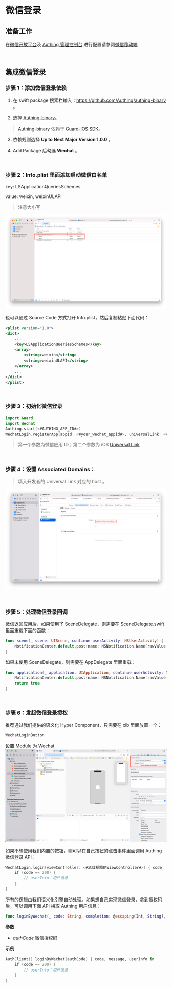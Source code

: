 # 微信登录

<LastUpdated/>

## 准备工作

在[微信开放平台](https://open.weixin.qq.com/cgi-bin/index?t=home/index&lang=zh_CN)及 [Authing 管理控制台](https://www.authing.cn/) 进行配置请参阅[微信移动端](https://docs.authing.cn/v2/guides/connections/social/wechat-mobile/)


<br>

## 集成微信登录

### 步骤 1：添加微信登录依赖

1. 在 swift package 搜索栏输入：https://github.com/Authing/authing-binary 。

2. 选择 [Authing-binary](https://github.com/Authing/authing-binary)。
> [Authing-binary](https://github.com/Authing/authing-binary) 依赖于 [Guard-iOS SDK](https://github.com/Authing/guard-ios)。

3. 依赖规则选择 **Up to Next Major Version 1.0.0** 。

4. Add Package 后勾选 **Wechat** 。

<br>

### 步骤 2：Info.plist 里面添加启动微信白名单

key: LSApplicationQueriesSchemes

value: weixin, weixinULAPI

> 注意大小写

![](./images/wechat/6.png)

也可以通过 Source Code 方式打开 Info.plist，然后复制粘贴下面代码：

```xml
<plist version="1.0">
<dict>
    ...
    <key>LSApplicationQueriesSchemes</key>
	<array>
		<string>weixin</string>
		<string>weixinULAPI</string>
	</array>
    ...
</dict>
</plist>
```

<br>

### 步骤 3：初始化微信登录

```swift
import Guard
import Wechat
Authing.start(<#AUTHING_APP_ID#>)
WechatLogin.registerApp(appId: <#your_wechat_appid#>, universalLink: <#your_deep_link#>)
 ```

> 第一个参数为微信应用 ID；第二个参数为 iOS [Universal Link](https://developer.apple.com/ios/universal-links/)

<br>

### 步骤 4：设置 Associated Domains：

> 填入开发者的 Universal Link 对应的 host 。

![](./images/wechat/7.png)

<br>

### 步骤 5：处理微信登录回调

微信返回应用后，如果使用了 SceneDelegate，则需要在 SceneDelegate.swift 里面重载下面的函数：

```swift
func scene(_ scene: UIScene, continue userActivity: NSUserActivity) {
    NotificationCenter.default.post(name: NSNotification.Name(rawValue: "wechatLoginOK"), object: userActivity)
}
```

如果未使用 SceneDelegate，则需要在 AppDelegate 里面重载：

```swift
func application(_ application: UIApplication, continue userActivity: NSUserActivity, restorationHandler: @escaping ([UIUserActivityRestoring]?) -> Void) -> Bool {
    NotificationCenter.default.post(name: NSNotification.Name(rawValue: "wechatLoginOK"), object: userActivity)
    return true
}
```

<br>

### 步骤 6：发起微信登录授权

推荐通过我们提供的语义化 Hyper Component，只需要在 xib 里面放置一个：

```swift
WechatLoginButton
```
设置 Module 为 Wechat
![](./images/wechat/9.png)

如果不想使用我们内置的按钮，则可以在自己按钮的点击事件里面调用 Authing 微信登录 API：

```swift
WechatLogin.login(viewController: <#承载视图的ViewController#>) { code, message, userInfo in
    if (code == 200) {
        // userInfo：用户信息
    }
}
```

所有的逻辑由我们语义化引擎自动处理。如果想自己实现微信登录，拿到授权码后，可以调用下面 API 换取 Authing 用户信息：

```swift
func loginByWechat(_ code: String, completion: @escaping(Int, String?, UserInfo?) -> Void)
```

**参数**

* *authCode* 微信授权码

**示例**

```swift
AuthClient().loginByWechat(authCode) { code, message, userInfo in
    if (code == 200) {
        // userInfo：用户信息
    }
}
```